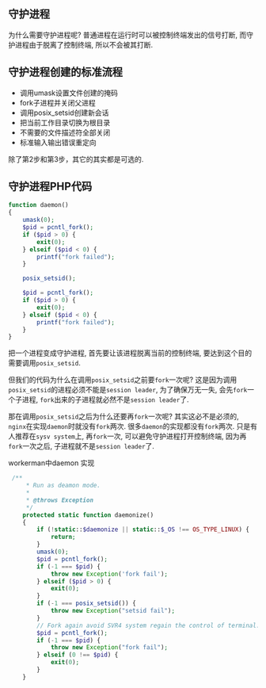 ## 守护进程

为什么需要守护进程呢? 普通进程在运行时可以被控制终端发出的信号打断, 而守护进程由于脱离了控制终端, 所以不会被其打断.

## 守护进程创建的标准流程

- 调用umask设置文件创建的掩码
- fork子进程并关闭父进程
- 调用posix_setsid创建新会话
- 把当前工作目录切换为根目录
- 不需要的文件描述符全部关闭
- 标准输入输出错误重定向

除了第2步和第3步，其它的其实都是可选的. 

## 守护进程PHP代码

```php
function daemon()
{
    umask(0);
    $pid = pcntl_fork();
    if ($pid > 0) {
        exit(0);
    } elseif ($pid < 0) {
        printf("fork failed");
    }

    posix_setsid();

    $pid = pcntl_fork();
    if ($pid > 0) {
        exit(0);
    } elseif ($pid < 0) {
        printf("fork failed");
    }
}
```

把一个进程变成守护进程, 首先要让该进程脱离当前的控制终端, 要达到这个目的需要调用`posix_setsid`.

但我们的代码为什么在调用`posix_setsid`之前要`fork`一次呢? 这是因为调用`posix_setsid`的进程必须不能是`session leader`, 为了确保万无一失, 会先`fork`一个子进程, `fork`出来的子进程就必然不是`session leader`了. 

那在调用`posix_setsid`之后为什么还要再`fork`一次呢? 其实这必不是必须的, `nginx`在实现`daemon`时就没有`fork`两次.
很多`daemon`的实现都没有`fork`两次. 只是有人推荐在`sysv system`上, 再`fork`一次, 可以避免守护进程打开控制终端, 因为再`fork`一次之后, 子进程就不是`session leader`了.



workerman中daemon 实现
```php
 /**
     * Run as deamon mode.
     *
     * @throws Exception
     */
    protected static function daemonize()
    {
        if (!static::$daemonize || static::$_OS !== OS_TYPE_LINUX) {
            return;
        }
        umask(0);
        $pid = pcntl_fork();
        if (-1 === $pid) {
            throw new Exception('fork fail');
        } elseif ($pid > 0) {
            exit(0);
        }
        if (-1 === posix_setsid()) {
            throw new Exception("setsid fail");
        }
        // Fork again avoid SVR4 system regain the control of terminal.
        $pid = pcntl_fork();
        if (-1 === $pid) {
            throw new Exception("fork fail");
        } elseif (0 !== $pid) {
            exit(0);
        }
    }
```

